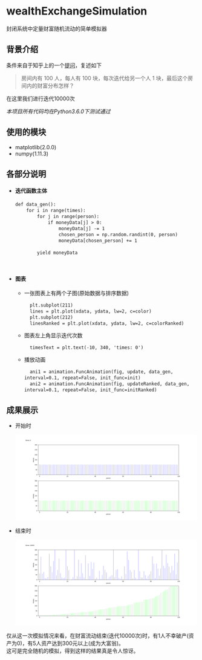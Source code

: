 # wealthExchangeSimulation
封闭系统中定量财富随机流动的简单模拟器

## 背景介绍

条件来自于知乎上的一个[提问](https://www.zhihu.com/question/62250384)，复述如下

> 房间内有 100 人，每人有 100 块，每次迭代给另一个人 1 块，最后这个房间内的财富分布怎样？

在这里我们进行迭代10000次

*本项目所有代码均在Python3.6.0下测试通过*

## 使用的模块

- matplotlib(2.0.0)
- numpy(1.11.3)

## 各部分说明

- #### 迭代函数主体   

      def data_gen():
          for i in range(times):
              for j in range(person):
                  if moneyData[j] > 0:
                      moneyData[j] -= 1
                      chosen_person = np.random.randint(0, person)
                      moneyData[chosen_person] += 1

              yield moneyData
              
 - #### 图表
 
 	- 一张图表上有两个子图(原始数据与排序数据) 
 
			plt.subplot(211)    
			lines = plt.plot(xdata, ydata, lw=2, c=color)
			plt.subplot(212)
			linesRanked = plt.plot(xdata, ydata, lw=2, c=colorRanked)
			
	- 图表左上角显示迭代次数
		
			timesText = plt.text(-10, 340, 'times: 0')
				
	- 播放动画
		
			ani1 = animation.FuncAnimation(fig, update, data_gen, interval=0.1, repeat=False, init_func=init)
			ani2 = animation.FuncAnimation(fig, updateRanked, data_gen, interval=0.1, repeat=False, init_func=initRanked)

## 成果展示

- 开始时

	![image](https://github.com/pancerZH/wealthExchangeSimulation/blob/master/image/start.png)
	
- 结束时

	![image](https://github.com/pancerZH/wealthExchangeSimulation/blob/master/image/end.png)
	
仅从这一次模拟情况来看，在财富流动结束(迭代10000次)时，有1人不幸破产(资产为0)，有5人资产达到300元以上(成为大富翁)。  
这可是完全随机的模拟，得到这样的结果真是令人惊讶。
